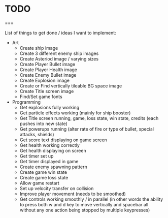 # TODO
===

List of things to get done / ideas I want to implement:

* Art
    * Create ship image
    * Create 3 different enemy ship images
    * Create Asteriod image / varying sizes
    * Create Player Bullet image
    * Create Player Health image
    * Create Enemy Bullet image
    * Create Explosion image
    * Create or Find vertically tileable BG space image
    * Create Title screen image
    * Find/Set game fonts
* Programming
    * Get explosions fully working
    * Get particle effects working (mainly for ship booster)
    * Get Title screen running, game, loss state, win state, credits (each pushes into new state)
    * Get powerups running (alter rate of fire or type of bullet, special attacks, shields)
    * Get score text displaying on game screen
    * Get health working correctly
    * Get health displaying on screen
    * Get timer set up
    * Get timer displayed in game
    * Create enemy spawning pattern
    * Create game win state
    * Create game loss state
    * Allow game restart
    * Set up velocity transfer on collision
    * Improve player movement (needs to be smoothed)
    * Get controls working smoothly / in parallel (in other words the ability to press both w and d key to move vertically and spacebar all without any one action being stopped by multiple keypresses)